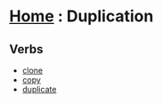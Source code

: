 # [Home][1] : Duplication

## Verbs

  - [clone](clone.md)
  - [copy](copy.md)
  - [duplicate](duplicate.md)

[1]: ../README.md
